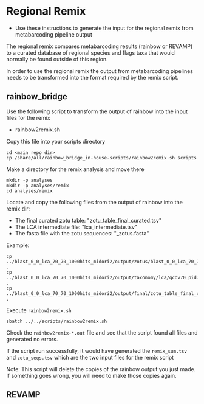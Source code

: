 # Regional Remix 

* Use these instructions to generate the input for the regional remix from metabarcoding pipeline output

The regional remix compares metabarcoding results (rainbow or REVAMP) to a curated database of 
regional species and flags taxa that would normally be found outside of this region.

In order to use the regional remix the output from metabarcoding pipelines needs 
to be transformed into the format required by the remix script.

## rainbow_bridge

Use the following script to transform the output of rainbow into the input files for the remix

* rainbow2remix.sh

Copy this file into your scripts directory
```
cd <main repo dir>
cp /share/all/rainbow_bridge_in-house-scripts/rainbow2remix.sh scripts
```

Make a directory for the remix analysis and move there
```
mkdir -p analyses
mkdir -p analyses/remix
cd analyses/remix
```

Locate and copy the following files from the output of rainbow into the remix dir:
* The final curated zotu table: "zotu_table_final_curated.tsv"
* The LCA intermediate file: "lca_intermediate.tsv"
* The fasta file with the zotu sequences: "<run dir name>_zotus.fasta"

Example:
```
cp ../blast_0_0_lca_70_70_1000hits_midori2/output/zotus/blast_0_0_lca_70_70_1000hits_midori2_zotus.fasta .
cp ../blast_0_0_lca_70_70_1000hits_midori2/output/taxonomy/lca/qcov70_pid70_diff1/lca_intermediate.tsv .
cp ../blast_0_0_lca_70_70_1000hits_midori2/output/final/zotu_table_final_curated.tsv .
```

Execute `rainbow2remix.sh`
```
sbatch ../../scripts/rainbow2remix.sh
```

Check the `rainbow2remix-*.out` file and see that the script found all files and generated no errors.

If the script run successfully, it would have generated the `remix_sum.tsv` and `zotu_seqs.tsv` 
which are the two input files for the remix script 

Note: This script will delete the copies of the rainbow output you just made. 
If something goes wrong, you will need to make those copies again.

## REVAMP

